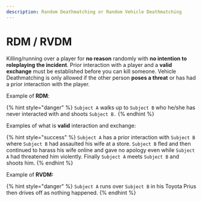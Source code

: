 ```yaml
---
description: Random Deathmatching or Random Vehicle Deathmatching
---
```


# RDM / RVDM

Killing/running over a player for **no reason** randomly with **no intention to roleplaying the incident**. Prior interaction with a player and a **valid exchange** must be established before you can kill someone. Vehicle Deathmatching is only allowed if the other person **poses a threat** or has had a prior interaction with the player.&#x20;

Example of **RDM**:

{% hint style="danger" %}
`Subject A` walks up to `Subject B` who he/she has never interacted with and shoots `Subject B.`
{% endhint %}

Examples of what is **valid** interaction and exchange:

{% hint style="success" %}
`Subject A` has a prior interaction with `Subject B` where `Subject B` had assaulted his wife at a store. `Subject B` fled and then continued to harass his wife online and gave no apology even while `Subject A` had threatened him violently. Finally `Subject A` meets `Subject B` and shoots him.
{% endhint %}

Example of **RVDM:**

{% hint style="danger" %}
`Subject A` runs over `Subject B` in his Toyota Prius then drives off as nothing happened.
{% endhint %}
